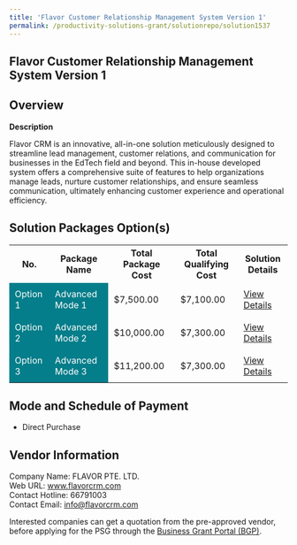```yaml
---
title: 'Flavor Customer Relationship Management System Version 1'
permalink: /productivity-solutions-grant/solutionrepo/solution1537
---
```


## Flavor Customer Relationship Management System Version 1

## Overview

**Description**

Flavor CRM is an innovative, all-in-one solution meticulously designed to streamline lead management, customer relations, and communication for businesses in the EdTech field and beyond. This in-house developed system offers a comprehensive suite of features to help organizations manage leads, nurture customer relationships, and ensure seamless communication, ultimately enhancing customer experience and operational efficiency.

## Solution Packages Option(s)

<table>
<tr>
<th><b>No.</b></th>
<th><b>Package Name</b></th>
<th><b>Total Package Cost</b></th>
<th><b>Total Qualifying Cost</b></th>
<th><b>Solution Details</b></th>
</tr>
<tr>
<td style='padding: 10px; background-color: #037E8A; color: #FFFFFF;'>Option 1</td>
<td style='padding: 10px; background-color: #037E8A; color: #FFFFFF;'>Advanced Mode 1</td>
<td style='padding: 10px;'>$7,500.00</td>
<td style='padding: 10px;'>$7,100.00</td>
<td style='padding: 10px;'><a href='/images/psg/Flavor_CRM_28122023_Desensitised_Annex3_Part1.pdf' target='_blank'>View Details</a></td>
</tr>
<tr>
<td style='padding: 10px; background-color: #037E8A; color: #FFFFFF;'>Option 2</td>
<td style='padding: 10px; background-color: #037E8A; color: #FFFFFF;'>Advanced Mode 2</td>
<td style='padding: 10px;'>$10,000.00</td>
<td style='padding: 10px;'>$7,300.00</td>
<td style='padding: 10px;'><a href='/images/psg/Flavor_CRM_28122023_Desensitised_Annex3_Part2.pdf' target='_blank'>View Details</a></td>
</tr>
<tr>
<td style='padding: 10px; background-color: #037E8A; color: #FFFFFF;'>Option 3</td>
<td style='padding: 10px; background-color: #037E8A; color: #FFFFFF;'>Advanced Mode 3</td>
<td style='padding: 10px;'>$11,200.00</td>
<td style='padding: 10px;'>$7,300.00</td>
<td style='padding: 10px;'><a href='/images/psg/Flavor_CRM_28122023_Desensitised_Annex3_Part3.pdf' target='_blank'>View Details</a></td>
</tr>
</table>

## Mode and Schedule of Payment

 - Direct Purchase

## Vendor Information

 Company Name: FLAVOR PTE. LTD.<br>Web URL: www.flavorcrm.com <br>Contact Hotline: 66791003 <br>Contact Email: info@flavorcrm.com <br>

Interested companies can get a quotation from the pre-approved vendor, before applying for the PSG through the <a href='https://www.businessgrants.gov.sg/' target='_blank' rel='noopener'>Business Grant Portal (BGP)</a>.

<script src="/jquery/resize-tables.js"></script>

